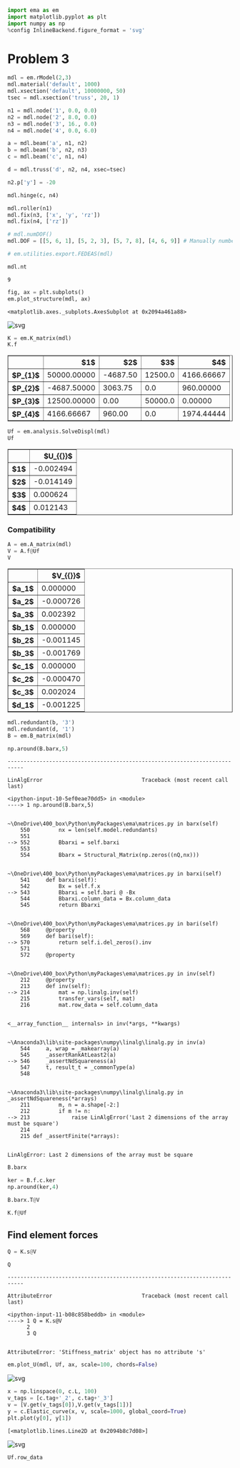 ```python
import ema as em
import matplotlib.pyplot as plt
import numpy as np
%config InlineBackend.figure_format = 'svg'
```

# Problem 3


```python
mdl = em.rModel(2,3)
mdl.material('default', 1000)
mdl.xsection('default', 10000000, 50)
tsec = mdl.xsection('truss', 20, 1)

n1 = mdl.node('1', 0.0, 0.0)
n2 = mdl.node('2', 8.0, 0.0)
n3 = mdl.node('3', 16., 0.0)
n4 = mdl.node('4', 0.0, 6.0)

a = mdl.beam('a', n1, n2)
b = mdl.beam('b', n2, n3)
c = mdl.beam('c', n1, n4)

d = mdl.truss('d', n2, n4, xsec=tsec)

n2.p['y'] = -20

mdl.hinge(c, n4)

mdl.roller(n1)
mdl.fix(n3, ['x', 'y', 'rz'])
mdl.fix(n4, ['rz'])

# mdl.numDOF()
mdl.DOF = [[5, 6, 1], [5, 2, 3], [5, 7, 8], [4, 6, 9]] # Manually number DOFs
```


```python
# em.utilities.export.FEDEAS(mdl)
```


```python
mdl.nt
```




    9




```python
fig, ax = plt.subplots()
em.plot_structure(mdl, ax)
```




    <matplotlib.axes._subplots.AxesSubplot at 0x2094a461a88>




![svg](output_5_1.svg)



```python
K = em.K_matrix(mdl)
K.f
```




<table border="1" class="dataframe">
  <thead>
    <tr style="text-align: right;">
      <th></th>
      <th>$1$</th>
      <th>$2$</th>
      <th>$3$</th>
      <th>$4$</th>
    </tr>
  </thead>
  <tbody>
    <tr>
      <th>$P_{1}$</th>
      <td>50000.00000</td>
      <td>-4687.50</td>
      <td>12500.0</td>
      <td>4166.66667</td>
    </tr>
    <tr>
      <th>$P_{2}$</th>
      <td>-4687.50000</td>
      <td>3063.75</td>
      <td>0.0</td>
      <td>960.00000</td>
    </tr>
    <tr>
      <th>$P_{3}$</th>
      <td>12500.00000</td>
      <td>0.00</td>
      <td>50000.0</td>
      <td>0.00000</td>
    </tr>
    <tr>
      <th>$P_{4}$</th>
      <td>4166.66667</td>
      <td>960.00</td>
      <td>0.0</td>
      <td>1974.44444</td>
    </tr>
  </tbody>
</table>




```python
Uf = em.analysis.SolveDispl(mdl)
Uf
```




<table border="1" class="dataframe">
  <thead>
    <tr style="text-align: right;">
      <th></th>
      <th>$U_{{}}$</th>
    </tr>
  </thead>
  <tbody>
    <tr>
      <th>$1$</th>
      <td>-0.002494</td>
    </tr>
    <tr>
      <th>$2$</th>
      <td>-0.014149</td>
    </tr>
    <tr>
      <th>$3$</th>
      <td>0.000624</td>
    </tr>
    <tr>
      <th>$4$</th>
      <td>0.012143</td>
    </tr>
  </tbody>
</table>



### Compatibility


```python
A = em.A_matrix(mdl)
V = A.f@Uf
V
```




<table border="1" class="dataframe">
  <thead>
    <tr style="text-align: right;">
      <th></th>
      <th>$V_{{}}$</th>
    </tr>
  </thead>
  <tbody>
    <tr>
      <th>$a_1$</th>
      <td>0.000000</td>
    </tr>
    <tr>
      <th>$a_2$</th>
      <td>-0.000726</td>
    </tr>
    <tr>
      <th>$a_3$</th>
      <td>0.002392</td>
    </tr>
    <tr>
      <th>$b_1$</th>
      <td>0.000000</td>
    </tr>
    <tr>
      <th>$b_2$</th>
      <td>-0.001145</td>
    </tr>
    <tr>
      <th>$b_3$</th>
      <td>-0.001769</td>
    </tr>
    <tr>
      <th>$c_1$</th>
      <td>0.000000</td>
    </tr>
    <tr>
      <th>$c_2$</th>
      <td>-0.000470</td>
    </tr>
    <tr>
      <th>$c_3$</th>
      <td>0.002024</td>
    </tr>
    <tr>
      <th>$d_1$</th>
      <td>-0.001225</td>
    </tr>
  </tbody>
</table>




```python
mdl.redundant(b, '3')
mdl.redundant(d, '1')
B = em.B_matrix(mdl)
```


```python
np.around(B.barx,5)
```


    ---------------------------------------------------------------------------

    LinAlgError                               Traceback (most recent call last)

    <ipython-input-10-5ef0eae70dd5> in <module>
    ----> 1 np.around(B.barx,5)
    

    ~\OneDrive\400_box\Python\myPackages\ema\matrices.py in barx(self)
        550         nx = len(self.model.redundants)
        551 
    --> 552         Bbarxi = self.barxi
        553 
        554         Bbarx = Structural_Matrix(np.zeros((nQ,nx)))
    

    ~\OneDrive\400_box\Python\myPackages\ema\matrices.py in barxi(self)
        541     def barxi(self):
        542         Bx = self.f.x
    --> 543         Bbarxi = self.bari @ -Bx
        544         Bbarxi.column_data = Bx.column_data
        545         return Bbarxi
    

    ~\OneDrive\400_box\Python\myPackages\ema\matrices.py in bari(self)
        568     @property
        569     def bari(self):
    --> 570         return self.i.del_zeros().inv
        571 
        572     @property
    

    ~\OneDrive\400_box\Python\myPackages\ema\matrices.py in inv(self)
        212     @property
        213     def inv(self):
    --> 214         mat = np.linalg.inv(self)
        215         transfer_vars(self, mat)
        216         mat.row_data = self.column_data
    

    <__array_function__ internals> in inv(*args, **kwargs)
    

    ~\Anaconda3\lib\site-packages\numpy\linalg\linalg.py in inv(a)
        544     a, wrap = _makearray(a)
        545     _assertRankAtLeast2(a)
    --> 546     _assertNdSquareness(a)
        547     t, result_t = _commonType(a)
        548 
    

    ~\Anaconda3\lib\site-packages\numpy\linalg\linalg.py in _assertNdSquareness(*arrays)
        211         m, n = a.shape[-2:]
        212         if m != n:
    --> 213             raise LinAlgError('Last 2 dimensions of the array must be square')
        214 
        215 def _assertFinite(*arrays):
    

    LinAlgError: Last 2 dimensions of the array must be square



```python
B.barx
```


```python
ker = B.f.c.ker
np.around(ker,4)
```


```python
B.barx.T@V
```


```python
K.f@Uf
```

## Find element forces


```python
Q = K.s@V

Q
```


    ---------------------------------------------------------------------------

    AttributeError                            Traceback (most recent call last)

    <ipython-input-11-b08c858beddb> in <module>
    ----> 1 Q = K.s@V
          2 
          3 Q
    

    AttributeError: 'Stiffness_matrix' object has no attribute 's'



```python
em.plot_U(mdl, Uf, ax, scale=100, chords=False)
```


![svg](output_18_0.svg)



```python
x = np.linspace(0, c.L, 100)
v_tags = [c.tag+'_2', c.tag+'_3']
v = [V.get(v_tags[0]),V.get(v_tags[1])]
y = c.Elastic_curve(x, v, scale=1000, global_coord=True)
plt.plot(y[0], y[1])

```




    [<matplotlib.lines.Line2D at 0x2094b8c7d08>]




![svg](output_19_1.svg)



```python
Uf.row_data
```


```python

```
